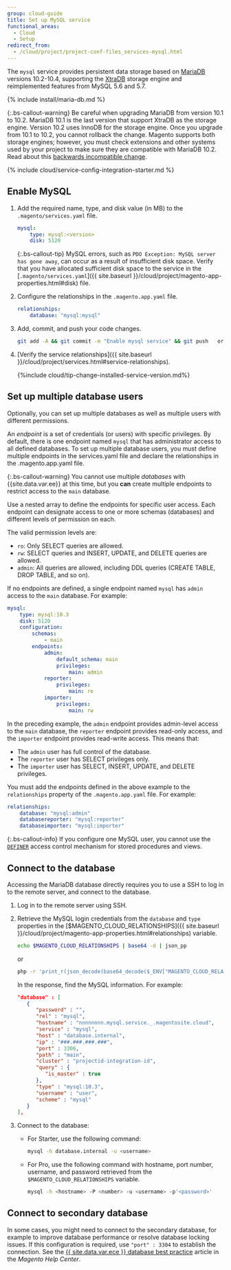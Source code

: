 ```yaml
---
group: cloud-guide
title: Set up MySQL service
functional_areas:
  - Cloud
  - Setup
redirect_from:
  - /cloud/project/project-conf-files_services-mysql.html  
---
```


The `mysql` service provides persistent data storage based on [MariaDB](https://mariadb.com/) versions 10.2-10.4, supporting the [XtraDB](https://www.percona.com/software/mysql-database/percona-server/xtradb) storage engine and reimplemented features from MySQL 5.6 and 5.7.

{% include install/maria-db.md %}

{:.bs-callout-warning}
Be careful when upgrading MariaDB from version 10.1 to 10.2.
MariaDB 10.1 is the last version that support XtraDB as the storage engine. Version 10.2 uses InnoDB for the storage engine. Once you upgrade from 10.1 to 10.2, you cannot rollback the change. Magento supports both storage engines; however, you must check extensions and other systems used by your project to make sure they are compatible with MariaDB 10.2. Read about this [backwards incompatible change](https://mariadb.com/kb/en/upgrading-from-mariadb-101-to-mariadb-102/#incompatible-changes-between-101-and-102).

{% include cloud/service-config-integration-starter.md %}

## Enable MySQL

1. Add the required name, type, and disk value (in MB) to the `.magento/services.yaml` file.

   ```yaml
   mysql:
       type: mysql:<version>
       disk: 5120
   ```

   {:.bs-callout-tip}
   MySQL errors, such as `PDO Exception: MySQL server has gone away`, can occur as a result of insufficient disk space. Verify that you have allocated sufficient disk space to the service in the [`.magento/services.yaml`]({{ site.baseurl }}/cloud/project/magento-app-properties.html#disk) file.

1. Configure the relationships in the `.magento.app.yaml` file.

   ```yaml
   relationships:
       database: "mysql:mysql"
   ```

1. Add, commit, and push your code changes.

   ```bash
   git add -A && git commit -m "Enable mysql service" && git push   origin <branch-name>
   ```

1. [Verify the service relationships]({{ site.baseurl }}/cloud/project/services.html#service-relationships).

   {%include cloud/tip-change-installed-service-version.md%}

## Set up multiple database users

Optionally, you can set up multiple databases as well as multiple users with different permissions.

An _endpoint_ is a set of credentials (or users) with specific privileges. By default, there is one endpoint named `mysql` that has administrator access to all defined databases. To set up multiple database users, you must define multiple endpoints in the services.yaml file and declare the relationships in the .magento.app.yaml file.

{:.bs-callout-warning}
You cannot use multiple _databases_ with {{site.data.var.ee}} at this time, but you **can** create multiple endpoints to restrict access to the `main` database.

Use a nested array to define the endpoints for specific user access. Each endpoint can designate access to one or more schemas (databases) and different levels of permission on each.

The valid permission levels are:

-  `ro`: Only SELECT queries are allowed.
-  `rw`: SELECT queries and INSERT, UPDATE, and DELETE queries are allowed.
-  `admin`: All queries are allowed, including DDL queries (CREATE TABLE, DROP TABLE, and so on).

If no endpoints are defined, a single endpoint named `mysql` has `admin` access to the `main` database. For example:

```yaml
mysql:
    type: mysql:10.3
    disk: 5120
    configuration:
        schemas:
            - main
        endpoints:
            admin:
                default_schema: main
                privileges:
                    main: admin
            reporter:
                privileges:
                    main: ro
            importer:
                privileges:
                    main: rw
```

In the preceding example, the `admin` endpoint provides admin-level access to the `main` database, the `reporter` endpoint provides read-only access, and the `importer` endpoint provides read-write access. This means that:

-  The `admin` user has full control of the database.
-  The `reporter` user has SELECT privileges only.
-  The `importer` user has SELECT, INSERT, UPDATE, and DELETE privileges.

You must add the endpoints defined in the above example to the `relationships` property of the `.magento.app.yaml` file. For example:

```yaml
relationships:
    database: "mysql:admin"
    databasereporter: "mysql:reporter"
    databaseimporter: "mysql:importer"
```

{:.bs-callout-info}
If you configure one MySQL user, you cannot use the [`DEFINER`](http://dev.mysql.com/doc/refman/5.6/en/show-grants.html) access control mechanism for stored procedures and views.

## Connect to the database

Accessing the MariaDB database directly requires you to use a SSH to log in to the remote server, and connect to the database.

1. Log in to the remote server using SSH.

1. Retrieve the MySQL login credentials from the `database` and `type` properties in the [$MAGENTO_CLOUD_RELATIONSHIPS]({{ site.baseurl }}/cloud/project/magento-app-properties.html#relationships) variable.

   ```bash
   echo $MAGENTO_CLOUD_RELATIONSHIPS | base64 -d | json_pp
   ```

   or

   ```bash
   php -r 'print_r(json_decode(base64_decode($_ENV["MAGENTO_CLOUD_RELATIONSHIPS"])));'
   ```

   In the response, find the MySQL information. For example:

   ```json
   "database" : [
      {
         "password" : "",
         "rel" : "mysql",
         "hostname" : "nnnnnnnn.mysql.service._.magentosite.cloud",
         "service" : "mysql",
         "host" : "database.internal",
         "ip" : "###.###.###.###",
         "port" : 3306,
         "path" : "main",
         "cluster" : "projectid-integration-id",
         "query" : {
            "is_master" : true
         },
         "type" : "mysql:10.3",
         "username" : "user",
         "scheme" : "mysql"
      }
   ],
   ```

1. Connect to the database:

   -  For Starter, use the following command:

      ```bash
      mysql -h database.internal -u <username>
      ```

   -  For Pro, use the following command with hostname, port number, username, and password retrieved from the `$MAGENTO_CLOUD_RELATIONSHIPS` variable.

      ```bash
      mysql -h <hostname> -P <number> -u <username> -p'<password>'
      ```

## Connect to secondary database

In some cases, you might need to connect to the secondary database, for example to improve database performance or resolve database locking issues. If this configuration is required, use `"port" : 3304` to establish the connection. See the [{{ site.data.var.ece }} database best practice](https://support.magento.com/hc/en-us/articles/360049045351) article in the _Magento Help Center_.
